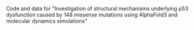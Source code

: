Code and data for "Investigation of structural mechanisms underlying p53 dysfunction caused by 148 missense mutations using AlphaFold3 and molecular dynamics simulations"

